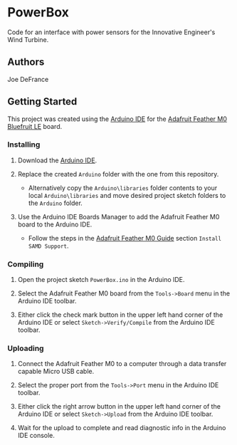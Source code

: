# PowerBox
Code for an interface with power sensors for the Innovative Engineer's Wind Turbine.

## Authors

Joe DeFrance

## Getting Started

This project was created using the [Arduino IDE](https://www.arduino.cc/en/main/software) for the [Adafruit Feather M0 Bluefruit LE](https://www.adafruit.com/product/2995) board.

### Installing

1. Download the [Arduino IDE](https://www.arduino.cc/en/main/software).

2. Replace the created `Arduino` folder with the one from this repository.

   * Alternatively copy the `Arduino\libraries` folder contents to your local `Arduino\libraries` and move desired project sketch folders to the `Arduino` folder.

3. Use the Arduino IDE Boards Manager to add the Adafruit Feather M0 board to the Arduino IDE.

   * Follow the steps in the [Adafruit Feather M0 Guide](https://learn.adafruit.com/adafruit-feather-m0-basic-proto/using-with-arduino-ide) section `Install SAMD Support`.

### Compiling

1. Open the project sketch `PowerBox.ino` in the Arduino IDE.

2. Select the Adafruit Feather M0 board from the `Tools->Board` menu in the Arduino IDE toolbar.

3. Either click the check mark button in the upper left hand corner of the Arduino IDE or select `Sketch->Verify/Compile` from the Arduino IDE toolbar.

### Uploading

1. Connect the Adafruit Feather M0 to a computer through a data transfer capable Micro USB cable.

2. Select the proper port from the `Tools->Port` menu in the Arduino IDE toolbar.

3. Either click the right arrow button in the upper left hand corner of the Arduino IDE or select `Sketch->Upload` from the Arduino IDE toolbar.

4. Wait for the upload to complete and read diagnostic info in the Arduino IDE console.
